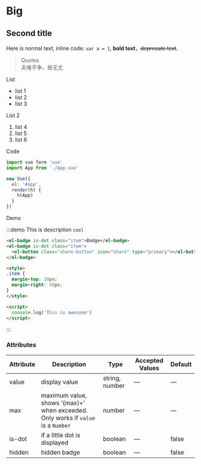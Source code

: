 # Big

## Second title

Here is normal text, inline code: `var a = 1`, **bold text**，~~deprecate text~~.

> Quotes  
> 夫唯不争，故无尤

List

* list 1
* list 2
* list 3 

List 2

1. list 4
2. list 5
3. list 6

Code

```js
import vue form 'vue'
import App from './App.vue'

new Vue({
  el: '#app',
  render(h) {
    h(App)
  }
}) 
```

Demo

:::demo This is description `cool`

```html
<el-badge is-dot class="item">Badge</el-badge>
<el-badge is-dot class="item">
  <el-button class="share-button" icon="share" type="primary"></el-button>
</el-badge>

<style>
.item {
  margin-top: 10px;
  margin-right: 40px;
}
</style>

<script>
  console.log('This is awesome')
</script>
```
:::

### Attributes
| Attribute          | Description            | Type            | Accepted Values                 | Default   |
|-------------  |---------------- |---------------- |---------------------- |-------- |
| value          | display value      | string, number          |          —             |    —     |
| max          |  maximum value, shows '{max}+' when exceeded. Only works if `value` is a `Number`   | number  |         —              |     —    |
| is-dot       | if a little dot is displayed   | boolean  |  —  |  false |
| hidden | hidden badge | boolean | — | false |
